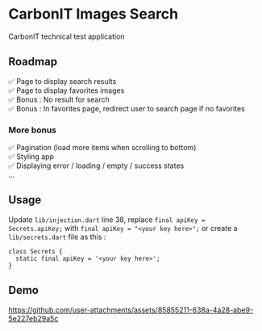 # CarbonIT Images Search

CarbonIT technical test application

## Roadmap

:white_check_mark: Page to display search results  
:white_check_mark: Page to display favorites images  
:white_check_mark: Bonus : No result for search  
:white_check_mark: Bonus : In favorites page, redirect user to search page if no favorites  

### More bonus
:white_check_mark: Pagination (load more items when scrolling to bottom)  
:white_check_mark: Styling app  
:white_check_mark: Displaying error / loading / empty / success states  
...

## Usage

Update `lib/injection.dart` line 38, replace `final apiKey = Secrets.apiKey;` with `final apiKey = "<your key here>";` or create a `lib/secrets.dart` file as this :
```
class Secrets {
  static final apiKey = '<your key here>';
}
```

## Demo

https://github.com/user-attachments/assets/85855211-638a-4a28-abe9-5e227eb29a5c
